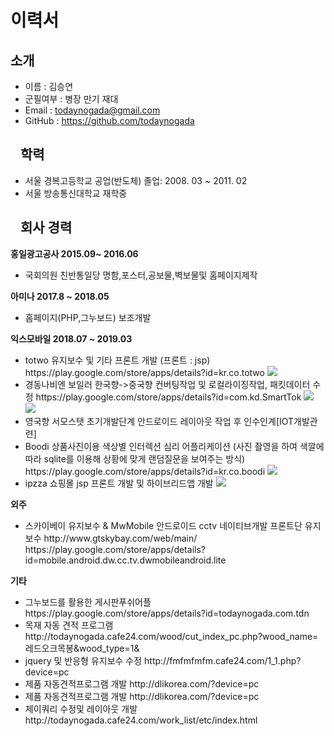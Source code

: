 

<h1>이력서</h1>
<h2>소개</h2>


<ul>
<li>이름 : 김승연</li>
<li>군필여부 : 병장 만기 재대</li>
<li>Email : <a href="mailto:chanhyuck1021@naver.com">todaynogada@gmail.com</a></li>
<li>GitHub : <a href="https://github.com/todaynogada">https://github.com/todaynogada</a></li>
</ul>

<h2>
  <a id="user-content-학력" class="anchor" aria-hidden="true" href="#학력">
    <svg class="octicon octicon-link" viewBox="0 0 16 16" version="1.1" width="16" height="16" aria-hidden="true">
     </svg></a>학력</h2>
<ul>
<li>서울 경복고등학교 공업(반도체) 졸업: 2008. 03 ~ 2011. 02</li>
<li>서울 방송통신대학교 재학중 </li>
</ul>

<h2><a id="user-content-회사-경력" class="anchor" aria-hidden="true" href="#회사-경력"><svg class="octicon octicon-link" viewBox="0 0 16 16" version="1.1" width="16" height="16" aria-hidden="true"></svg></a>회사 경력</h2>

<p><strong>홍일광고공사 2015.09~ 2016.06</strong></p>
<ul>
<li>국회의원 친반통일당 명함,포스터,공보물,벽보물및 홈페이지제작</li>
</ul>

<p><strong>아미나 2017.8 ~ 2018.05</strong></p>
<ul>
<li>홈페이지(PHP,그누보드) 보조개발</li>
</ul>

<p><strong>익스모바일 2018.07 ~ 2019.03</strong></p>
<ul>
<li>  totwo 유지보수 및 기타 프론트 개발 (프론트 : jsp)
      https://play.google.com/store/apps/details?id=kr.co.totwo
  <img src="https://user-images.githubusercontent.com/35400023/58617357-df38fe80-82fa-11e9-9e9a-7b811fc5a72d.PNG"></img>
</li>

<li> 경동나비엔 보일러 한국향->중국향 컨버팅작업 및 로컬라이징작업, 패킷데이터 수정
     https://play.google.com/store/apps/details?id=com.kd.SmartTok
  <img src="https://user-images.githubusercontent.com/35400023/58617518-46ef4980-82fb-11e9-9a71-a9bb3037c9e6.PNG"></img>
  <img src="https://user-images.githubusercontent.com/35400023/58617528-4c4c9400-82fb-11e9-80e6-267dc6ff1ca5.PNG"></img>
</li>
<li> 영국향 서모스탯 초기개발단계 안드로이드 레이아웃 작업 후 인수인계[IOT개발관련]</li>
<li> Boodi 상품사진이용 색상별 인터렉션 심리 어플리케이션 (사진 촬영을 하여 색깔에 따라 sqlite를 이용해 상황에 맞게 랜덤질문을 보여주는 방식)
     https://play.google.com/store/apps/details?id=kr.co.boodi
  <img src="https://user-images.githubusercontent.com/35400023/58617563-671f0880-82fb-11e9-8e79-92e5cd836473.PNG"></img>
</li>
<li> ipzza 쇼핑몰 jsp 프론트 개발 및 하이브리드앱 개발   
<img src="https://user-images.githubusercontent.com/35400023/58620080-2c1fd380-8301-11e9-9bb2-7a23dd5ed418.PNG"></img>
</li>
 
 
</ul>

<p><strong>외주</strong></p>
<ul>
<li>  스카이베이 유지보수 & MwMobile 안드로이드 cctv 네이티브개발 프론트단 유지보수
      http://www.gtskybay.com/web/main/
  https://play.google.com/store/apps/details?id=mobile.android.dw.cc.tv.dwmobileandroid.lite
</li>

</ul>
<p><strong>기타</strong></p>
<ul>
<li>  그누보드를 활용한 게시판푸쉬어플
     https://play.google.com/store/apps/details?id=todaynogada.com.tdn
</li>
  <li>  목재 자동 견적 프로그램
     http://todaynogada.cafe24.com/wood/cut_index_pc.php?wood_name=레드오크목봉&wood_type=1&
</li>
<li>  jquery 및 반응형 유지보수 수정
     http://fmfmfmfm.cafe24.com/1_1.php?device=pc
</li>
<li>  제품 자동견적프로그램 개발
     http://dlikorea.com/?device=pc
</li>
 <li>  제품 자동견적프로그램 개발
     http://dlikorea.com/?device=pc
</li>
<li> 제이쿼리 수정및 레이아웃 개발
       http://todaynogada.cafe24.com/work_list/etc/index.html
</li>
 
</ul>
</ul>
 
 
 
 
